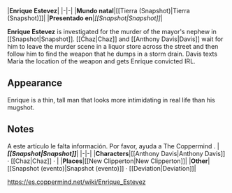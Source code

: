 |**Enrique Estevez**|
|-|-|
|**Mundo natal**|[[Tierra (Snapshot)\|Tierra (Snapshot)]]|
|**Presentado en**|*[[Snapshot\|Snapshot]]*|

**Enrique Estevez** is investigated for the murder of the mayor's nephew in [[Snapshot\|Snapshot]]. [[Chaz\|Chaz]] and [[Anthony Davis\|Davis]] wait for him to leave the murder scene in a liquor store across the street and then follow him to find the weapon that he dumps in a storm drain. Davis texts Maria the location of the weapon and gets Enrique convicted IRL.

## Appearance
Enrique is a thin, tall man that looks more intimidating in real life than his mugshot.

## Notes

A este artículo le falta información. Por favor, ayuda a The Coppermind .
|***[[Snapshot\|Snapshot]]***|
|-|-|
|**Characters**|[[Anthony Davis\|Anthony Davis]] · [[Chaz\|Chaz]] · |
|**Places**|[[New Clipperton\|New Clipperton]]|
|**Other**|[[Snapshot (evento)\|Snapshot (evento)]] · [[Deviation\|Deviation]]|



https://es.coppermind.net/wiki/Enrique_Estevez